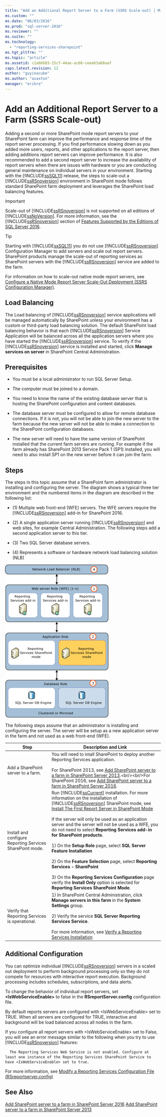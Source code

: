 ```yaml
---
title: "Add an Additional Report Server to a Farm (SSRS Scale-out) | Microsoft Docs"
ms.custom: ""
ms.date: "06/03/2016"
ms.prod: "sql-server-2016"
ms.reviewer: ""
ms.suite: ""
ms.technology: 
  - "reporting-services-sharepoint"
ms.tgt_pltfrm: ""
ms.topic: "article"
ms.assetid: c1a6b683-15cf-44ae-ac60-ceee63a60aaf
caps.latest.revision: 12
author: "guyinacube"
ms.author: "asaxton"
manager: "erikre"
---
```

# Add an Additional Report Server to a Farm (SSRS Scale-out)
  Adding a second or more SharePoint mode report servers to your SharePoint farm can improve the performance and response time of the report server processing. If you find performance slowing down as you added more users, reports, and other applications to the report server, then adding additions report servers can improve performance. It is also recommended to add a second report server to increase the availability of report servers when there are issues with hardware or you are conducting general maintenance on individual servers in your environment. Starting with the [!INCLUDE[ssSQL11](../../includes/sssql11-md.md)] release, the steps to scale-out a [!INCLUDE[ssRSnoversion](../../includes/ssrsnoversion-md.md)] environment in SharePoint mode follows standard SharePoint farm deployment and leverages the SharePoint load balancing features.  
  
> [!IMPORTANT]  
>  Scale-out of [!INCLUDE[ssRSnoversion](../../includes/ssrsnoversion-md.md)] is not supported on all editions of [!INCLUDE[ssNoVersion](../../includes/ssnoversion-md.md)]. For more information, see the [!INCLUDE[ssRSnoversion](../../includes/ssrsnoversion-md.md)] section of [Features Supported by the Editions of SQL Server 2016](~/sql-server/editions-and-supported-features-for-sql-server-2016.md).  
  
> [!TIP]  
>  Starting with [!INCLUDE[ssSQL11](../../includes/sssql11-md.md)] you do not use [!INCLUDE[ssRSnoversion](../../includes/ssrsnoversion-md.md)] Configuration Manager to add servers and scale out report servers. SharePoint products manage the scale-out of reporting services as SharePoint servers with the [!INCLUDE[ssRSnoversion](../../includes/ssrsnoversion-md.md)] service are added to the farm.  
  
 For information on how to scale-out native mode report servers, see [Configure a Native Mode Report Server Scale-Out Deployment &#40;SSRS Configuration Manager&#41;](../../reporting-services/install-windows/configure-a-native-mode-report-server-scale-out-deployment.md).  
  
##  <a name="bkmk_loadbalancing"></a> Load Balancing  
 The Load balancing of [!INCLUDE[ssRSnoversion](../../includes/ssrsnoversion-md.md)] service applications will be managed automatically by SharePoint unless your environment has a custom or third-party load balancing solution. The default SharePoint load balancing behavior is that each [!INCLUDE[ssRSnoversion](../../includes/ssrsnoversion-md.md)] Service Application will be balanced across all the application servers where you have started the [!INCLUDE[ssRSnoversion](../../includes/ssrsnoversion-md.md)] service. To verify if the [!INCLUDE[ssRSnoversion](../../includes/ssrsnoversion-md.md)] service is installed and started, click **Manage services on server** in SharePoint Central Administration.  
  
##  <a name="bkmk_prerequisites"></a> Prerequisites  
  
-   You must be a local administrator to run SQL Server Setup.  
  
-   The computer must be joined to a domain.  
  
-   You need to know the name of the existing database server that is hosting the SharePoint configuration and content databases.  
  
-   The database server must be configured to allow for remote database connections.  If it is not, you will not be able to join the new server to the farm because the new server will not be able to make a connection to the SharePoint configuration databases.  
  
-   The new server will need to have the same version of SharePoint installed that the current farm servers are running. For example if the farm already has SharePoint 2013 Service Pack 1 (SP1) installed, you will need to also install SP1 on the new server before it can join the farm.  
  
##  <a name="bkmk_steps"></a> Steps  
 The steps in this topic assume that a SharePoint farm administrator is installing and configuring the server. The diagram shows a typical three tier environment and the numbered items in the diagram are described in the following list:  
  
-   (1) Multiple web front-end (WFE) servers. The WFE servers require the [!INCLUDE[ssRSnoversion](../../includes/ssrsnoversion-md.md)] add-in for SharePoint 2016.  
  
-   (2) A single application server running [!INCLUDE[ssRSnoversion](../../includes/ssrsnoversion-md.md)] and web sites, for example Central Administration. The following steps add a second application server to this tier.  
  
-   (3) Two SQL Server database servers.  
  
-   (4) Represents a software or hardware network load balancing solution (NLB)  
  
 ![Adding a Reporting Services application server](../../reporting-services/install-windows/media/rs-sharepointscale.gif "Adding a Reporting Services application server")  
  
 The following steps assume that an administrator is installing and configuring the server. The server will be setup as a new application server in the farm and not used as a web front-end (WFE).  
  
|Step|Description and Link|  
|----------|--------------------------|  
|Add a SharePoint server to a farm.|You will need to intall SharePoint to deploy another Reporting Services application.<br/><br/>For SharePoint 2013, see [Add SharePoint server to a farm in SharePoint Server 2013](https://technet.microsoft.com/library/cc261752(v=office.15).aspx).<br/><br/>For SharePoint 2016, see [Add SharePoint server to a farm in SharePoint Server 2016](https://technet.microsoft.com/library/cc261752(v=office.16).aspx).|  
|Install and configure Reporting Services SharePoint mode.|Run [!INCLUDE[ssCurrent](../../includes/sscurrent-md.md)] installation. For more information on the installation of [!INCLUDE[ssRSnoversion](../../includes/ssrsnoversion-md.md)] SharePoint mode, see [Install The First Report Server in SharePoint Mode](http://msdn.microsoft.com/en-us/b29d0f45-0068-4c84-bd7e-5b8a9cd1b538)<br /><br /> If the server will only be used as an application server and the server will not be used as a WFE, you do not need to select **Reporting Services add-in for SharePoint products**.<br /><br /> 1) On the **Setup Role** page, select **SQL Server Feature Installation**<br /><br /> 2) On the **Feature Selection** page, select **Reporting Services - SharePoint**<br /><br /> 3) On the **Reporting Services Configuration**  page verify the **Install Only** option is selected for **Reporting Services SharePoint Mode**.|  
|Verify that Reporting Services is operational.|1) In SharePoint Central Administration, click **Manage servers in this farm** in the **System Settings** group.<br /><br /> 2) Verify the service **SQL Server Reporting Services Service**.<br /><br />For more information, see [Verify a Reporting Services Installation](../../reporting-services/install-windows/verify-a-reporting-services-installation.md)|  
  
##  <a name="bkmk_additional"></a> Additional Configuration  
 You can optimize individual [!INCLUDE[ssRSnoversion](../../includes/ssrsnoversion-md.md)] servers in a scaled out deployment to perform background processing only so they do not compete for resources with interactive report execution. Background processing includes schedules, subscriptions, and data alerts.  
  
 To change the behavior of individual report servers, set **\<IsWebServiceEnable>** to false in the **RSreportServer.config** configuration file.  
  
 By default reports servers are configured with \<IsWebServiceEnable> set to TRUE. When all servers are configured for TRUE, interactive and background will be load balanced across all nodes in the farm.  
  
 If you configure all report servers with \<IsWebServiceEnable> set to False, you will see an error message similar to the following when you try to use [!INCLUDE[ssRSnoversion](../../includes/ssrsnoversion-md.md)] features:  
  
      The Reporting Services Web Service is not enabled. Configure at least one instance of the Reporting Services SharePoint Service to have <IsWebServiceEnable> set to true. 
 
 For more information, see [Modify a Reporting Services Configuration File &#40;RSreportserver.config&#41;](../../reporting-services/report-server/modify-a-reporting-services-configuration-file-rsreportserver-config.md)  
  
## See Also  
[Add SharePoint server to a farm in SharePoint Server 2016](https://technet.microsoft.com/library/cc261752(v=office.16).aspx)  
[Add SharePoint server to a farm in SharePoint Server 2013](https://technet.microsoft.com/library/cc261752(v=office.15).aspx)
  
  

